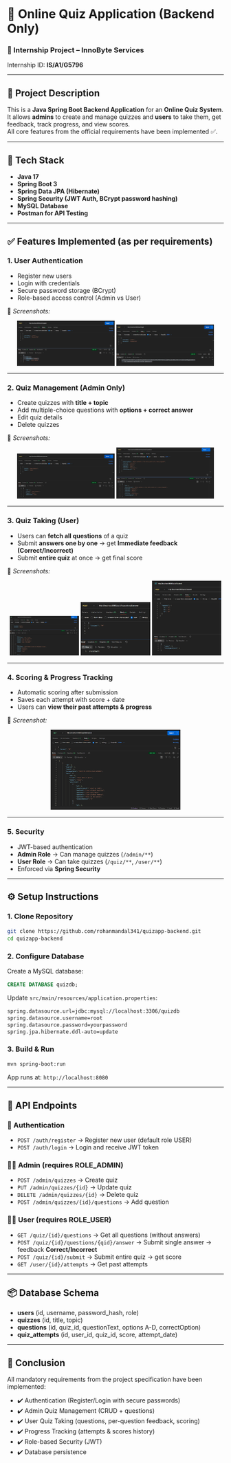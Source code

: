 
# 📝 Online Quiz Application (Backend Only)

### 📌 Internship Project – InnoByte Services  
Internship ID: **IS/A1/G5796**

---

## 📖 Project Description
This is a **Java Spring Boot Backend Application** for an **Online Quiz System**.  
It allows **admins** to create and manage quizzes and **users** to take them, get feedback, track progress, and view scores.  
All core features from the official requirements have been implemented ✅.

---

## 🚀 Tech Stack
- **Java 17**
- **Spring Boot 3**
- **Spring Data JPA (Hibernate)**
- **Spring Security (JWT Auth, BCrypt password hashing)**
- **MySQL Database**
- **Postman for API Testing**

---

## ✅ Features Implemented (as per requirements)

### 1. **User Authentication**
- Register new users  
- Login with credentials  
- Secure password storage (BCrypt)  
- Role-based access control (Admin vs User)  

📸 *Screenshots:*  
<p align="center">
  <img src="images/register.jpg" width="45%"/>
  <img src="images/login.jpg" width="45%"/>
</p>

---

### 2. **Quiz Management (Admin Only)**
- Create quizzes with **title + topic**  
- Add multiple-choice questions with **options + correct answer**  
- Edit quiz details  
- Delete quizzes  

📸 *Screenshots:*  
<p align="center">
  <img src="images/admin-create-quiz.jpg" width="45%"/>
  <img src="images/admin-add-question.jpg" width="45%"/>
</p>

---

### 3. **Quiz Taking (User)**
- Users can **fetch all questions** of a quiz  
- Submit **answers one by one** → get **Immediate feedback (Correct/Incorrect)**  
- Submit **entire quiz** at once → get final score  

📸 *Screenshots:*  
<p align="center">
  <img src="images/user-get-questions.jpg" width="32%"/>
  <img src="images/user-answer-feedback.png.jpg" width="32%"/>
  <img src="images/user-submit-quiz-score.jpg" width="32%"/>
</p>

---

### 4. **Scoring & Progress Tracking**
- Automatic scoring after submission  
- Saves each attempt with score + date  
- Users can **view their past attempts & progress**  

📸 *Screenshot:*  
<p align="center">
  <img src="images/user-attempts.png" width="60%"/>
</p>

---

### 5. **Security**
- JWT-based authentication  
- **Admin Role** → Can manage quizzes (`/admin/**`)  
- **User Role** → Can take quizzes (`/quiz/**`, `/user/**`)  
- Enforced via **Spring Security**  

---

## ⚙️ Setup Instructions

### 1. Clone Repository
```bash
git clone https://github.com/rohanmandal341/quizapp-backend.git
cd quizapp-backend
````

### 2. Configure Database

Create a MySQL database:

```sql
CREATE DATABASE quizdb;
```

Update `src/main/resources/application.properties`:

```properties
spring.datasource.url=jdbc:mysql://localhost:3306/quizdb
spring.datasource.username=root
spring.datasource.password=yourpassword
spring.jpa.hibernate.ddl-auto=update
```

### 3. Build & Run

```bash
mvn spring-boot:run
```

App runs at: `http://localhost:8080`

---

## 📌 API Endpoints

### 🔑 Authentication

* `POST /auth/register` → Register new user (default role USER)
* `POST /auth/login` → Login and receive JWT token

### 👨‍💼 Admin (requires ROLE\_ADMIN)

* `POST /admin/quizzes` → Create quiz
* `PUT /admin/quizzes/{id}` → Update quiz
* `DELETE /admin/quizzes/{id}` → Delete quiz
* `POST /admin/quizzes/{id}/questions` → Add question

### 👩‍💻 User (requires ROLE\_USER)

* `GET /quiz/{id}/questions` → Get all questions (without answers)
* `POST /quiz/{id}/questions/{qid}/answer` → Submit single answer → feedback **Correct/Incorrect**
* `POST /quiz/{id}/submit` → Submit entire quiz → get score
* `GET /user/{id}/attempts` → Get past attempts

---

## 📦 Database Schema

* **users** (id, username, password\_hash, role)
* **quizzes** (id, title, topic)
* **questions** (id, quiz\_id, questionText, options A-D, correctOption)
* **quiz\_attempts** (id, user\_id, quiz\_id, score, attempt\_date)

---

## 🎯 Conclusion

All mandatory requirements from the project specification have been implemented:

* ✔️ Authentication (Register/Login with secure passwords)
* ✔️ Admin Quiz Management (CRUD + questions)
* ✔️ User Quiz Taking (questions, per-question feedback, scoring)
* ✔️ Progress Tracking (attempts & scores history)
* ✔️ Role-based Security (JWT)
* ✔️ Database persistence
